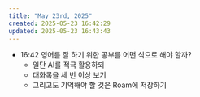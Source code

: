 ```yaml
---
title: "May 23rd, 2025"
created: 2025-05-23 16:42:29
updated: 2025-05-23 16:43:43
---
```

  * 16:42 영어를 잘 하기 위한 공부를 어떤 식으로 해야 할까?
    * 일단 AI를 적극 활용하되
    * 대화록을 세 번 이상 보기
    * 그리고도 기억해야 할 것은 Roam에 저장하기
